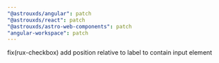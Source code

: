 ```yaml
---
"@astrouxds/angular": patch
"@astrouxds/react": patch
"@astrouxds/astro-web-components": patch
"angular-workspace": patch
---
```


fix(rux-checkbox) add position relative to label to contain input element
